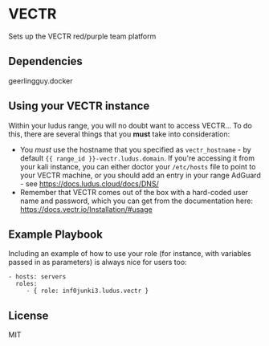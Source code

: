 VECTR
=========

Sets up the VECTR red/purple team platform

Dependencies
------------

geerlingguy.docker

Using your VECTR instance
-------------------------

Within your ludus range, you will no doubt want to access VECTR... To do this, there are several things that you
**must** take into consideration:

* You *must* use the hostname that you specified as `vectr_hostname` - by default `{{ range_id }}-vectr.ludus.domain`.
  If you're accessing it from your kali instance, you can either doctor your `/etc/hosts` file to point to your VECTR
  machine, or you should add an entry in your range AdGuard - see https://docs.ludus.cloud/docs/DNS/
* Remember that VECTR comes out of the box with a hard-coded user name and password, which you can get from the
  documentation here: https://docs.vectr.io/Installation/#usage

Example Playbook
----------------

Including an example of how to use your role (for instance, with variables passed in as parameters) is always nice for users too:

    - hosts: servers
      roles:
         - { role: inf0junki3.ludus.vectr }

License
-------

MIT
